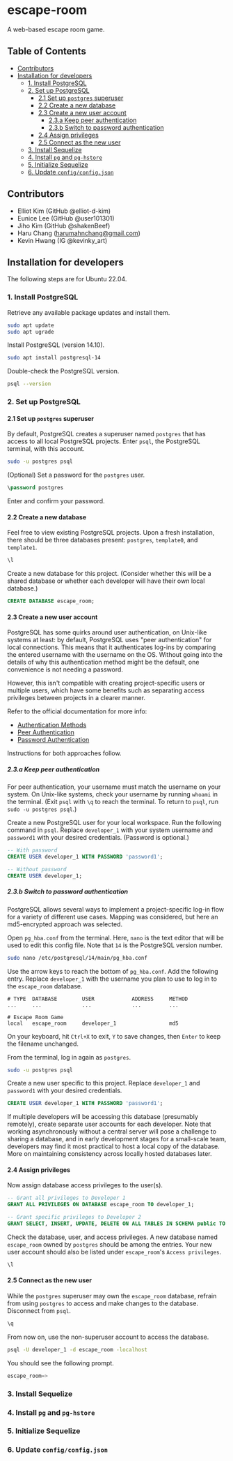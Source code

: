 # escape-room

A web-based escape room game.

## Table of Contents

- [Contributors](#contributors)
- [Installation for developers](#installation-for-developers)
    - [1. Install PostgreSQL](#1-install-postgresql)
    - [2. Set up PostgreSQL](#2-set-up-postgresql)
        - [2.1 Set up `postgres` superuser](#21-set-up-postgres-superuser)
        - [2.2 Create a new database](#22-create-a-new-database)
        - [2.3 Create a new user account](#23-create-a-new-user-account)
            - [2.3.a Keep peer authentication](#23a-keep-peer-authentication)
            - [2.3.b Switch to password authentication](#23b-switch-to-password-authentication)
        - [2.4 Assign privileges](#24-assign-privileges)
        - [2.5 Connect as the new user](#25-connect-as-the-new-user)
    - [3. Install Sequelize](#3-install-sequelize)
    - [4. Install `pg` and `pg-hstore`](#4-install-pg-and-pg-hstore)
    - [5. Initialize Sequelize](#5-initialize-sequelize)
    - [6. Update `config/config.json`](#6-update-configconfigjson)

## Contributors
* Elliot Kim (GitHub @elliot-d-kim)
* Eunice Lee (GitHub @user101301)
* Jiho Kim (GitHub @shakenBeef)
* Haru Chang (harumahnchang@gmail.com)
* Kevin Hwang (IG @kevinky_art)

## Installation for developers

The following steps are for Ubuntu 22.04.

### 1. Install PostgreSQL
Retrieve any available package updates and install them.
```bash
sudo apt update
sudo apt ugrade
```

Install PostgreSQL (version 14.10).
```bash
sudo apt install postgresql-14
```

Double-check the PostgreSQL version.
```bash
psql --version
```

### 2. Set up PostgreSQL

#### 2.1 Set up `postgres` superuser

By default, PostgreSQL creates a superuser named `postgres` that has access to all local PostgreSQL projects. Enter `psql`, the PostgreSQL terminal, with this account.
```bash
sudo -u postgres psql
```

(Optional) Set a password for the `postgres` user.
```sql
\password postgres
```
Enter and confirm your password.

#### 2.2 Create a new database

Feel free to view existing PostgreSQL projects. Upon a fresh installation, there should be three databases present: `postgres`, `template0`, and `template1`.
```sql
\l
```

Create a new database for this project. (Consider whether this will be a shared database or whether each developer will have their own local database.)
```sql
CREATE DATABASE escape_room;
```

#### 2.3 Create a new user account

PostgreSQL has some quirks around user authentication, on Unix-like systems at least: by default, PostgreSQL uses "peer authentication" for local connections. This means that it authenticates log-ins by comparing the entered username with the username on the OS. Without going into the details of why this authentication method might be the default, one convenience is not needing a password.

However, this isn't compatible with creating project-specific users or multiple users, which have some benefits such as separating access privileges between projects in a clearer manner.

Refer to the official documentation for more info:
* [Authentication Methods](https://www.postgresql.org/docs/14/auth-methods.html)
* [Peer Authentication](https://www.postgresql.org/docs/14/auth-peer.html)
* [Password Authentication](https://www.postgresql.org/docs/14/auth-password.html)

Instructions for both approaches follow.

##### 2.3.a Keep peer authentication

For peer authentication, your username must match the username on your system. On Unix-like systems, check your username by running `whoami` in the terminal. (Exit `psql` with `\q` to reach the terminal. To return to `psql`, run `sudo -u postgres psql`.)

Create a new PostgreSQL user for your local workspace. Run the following command in `psql`. Replace `developer_1` with your system username and `password1` with your desired credentials. (Password is optional.)
```sql
-- With password
CREATE USER developer_1 WITH PASSWORD 'password1';

-- Without password
CREATE USER developer_1;
```

##### 2.3.b Switch to password authentication

PostgreSQL allows several ways to implement a project-specific log-in flow for a variety of different use cases. Mapping was considered, but here an md5-encrypted approach was selected.

Open `pg_hba.conf` from the terminal. Here, `nano` is the text editor that will be used to edit this config file. Note that `14` is the PostgreSQL version number.
```bash
sudo nano /etc/postgresql/14/main/pg_hba.conf
```

Use the arrow keys to reach the bottom of `pg_hba.conf`. Add the following entry. Replace `developer_1` with the username you plan to use to log in to the `escape_room` database.
```
# TYPE  DATABASE        USER            ADDRESS     METHOD
...     ...             ...             ...         ...

# Escape Room Game
local   escape_room     developer_1                 md5
```
On your keyboard, hit `Ctrl+X` to exit, `Y` to save changes, then `Enter` to keep the filename unchanged.

From the terminal, log in again as `postgres`.
```bash
sudo -u postgres psql
```

Create a new user specific to this project. Replace `developer_1` and `password1` with your desired credentials.
```sql
CREATE USER developer_1 WITH PASSWORD 'password1';
```
If multiple developers will be accessing this database (presumably remotely), create separate user accounts for each developer. Note that working asynchronously without a central server will pose a challenge to sharing a database, and in early development stages for a small-scale team, developers may find it most practical to host a local copy of the database. More on maintaining consistency across locally hosted databases later.

#### 2.4 Assign privileges

Now assign database access privileges to the user(s).
```sql
-- Grant all privileges to Developer 1
GRANT ALL PRIVILEGES ON DATABASE escape_room TO developer_1;

-- Grant specific privileges to Developer 2
GRANT SELECT, INSERT, UPDATE, DELETE ON ALL TABLES IN SCHEMA public TO developer_2;
```

Check the database, user, and access privileges. A new database named `escape_room` owned by `postgres` should be among the entries. Your new user account should also be listed under `escape_room`'s `Access privileges`.
```sql
\l
```

#### 2.5 Connect as the new user

While the `postgres` superuser may own the `escape_room` database, refrain from using `postgres` to access and make changes to the database. Disconnect from `psql`.
```sql
\q
```

From now on, use the non-superuser account to access the database.
```bash
psql -U developer_1 -d escape_room -localhost
```

You should see the following prompt.
```sql
escape_room=> 
```

### 3. Install Sequelize

### 4. Install `pg` and `pg-hstore`

### 5. Initialize Sequelize

### 6. Update `config/config.json`


